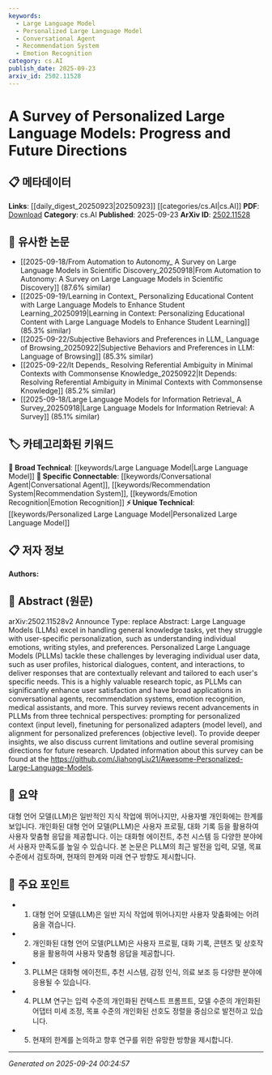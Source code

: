 ```yaml
---
keywords:
  - Large Language Model
  - Personalized Large Language Model
  - Conversational Agent
  - Recommendation System
  - Emotion Recognition
category: cs.AI
publish_date: 2025-09-23
arxiv_id: 2502.11528
---
```


<!-- KEYWORD_LINKING_METADATA:
{
  "processed_timestamp": "2025-09-24T00:24:57.636100",
  "vocabulary_version": "1.0",
  "selected_keywords": [
    "Large Language Model",
    "Personalized Large Language Model",
    "Conversational Agent",
    "Recommendation System",
    "Emotion Recognition"
  ],
  "rejected_keywords": [],
  "similarity_scores": {
    "Large Language Model": 0.85,
    "Personalized Large Language Model": 0.8,
    "Conversational Agent": 0.75,
    "Recommendation System": 0.78,
    "Emotion Recognition": 0.77
  },
  "extraction_method": "AI_prompt_based",
  "budget_applied": true,
  "candidates_json": {
    "candidates": [
      {
        "surface": "Large Language Models",
        "canonical": "Large Language Model",
        "aliases": [
          "LLMs"
        ],
        "category": "broad_technical",
        "rationale": "Large Language Models are foundational to the paper's discussion on personalization.",
        "novelty_score": 0.4,
        "connectivity_score": 0.9,
        "specificity_score": 0.6,
        "link_intent_score": 0.85
      },
      {
        "surface": "Personalized Large Language Models",
        "canonical": "Personalized Large Language Model",
        "aliases": [
          "PLLMs"
        ],
        "category": "unique_technical",
        "rationale": "This concept is central to the paper and represents a novel application of LLMs.",
        "novelty_score": 0.75,
        "connectivity_score": 0.7,
        "specificity_score": 0.85,
        "link_intent_score": 0.8
      },
      {
        "surface": "Conversational Agents",
        "canonical": "Conversational Agent",
        "aliases": [
          "Chatbot"
        ],
        "category": "specific_connectable",
        "rationale": "Conversational agents are a key application area for personalized models.",
        "novelty_score": 0.5,
        "connectivity_score": 0.78,
        "specificity_score": 0.7,
        "link_intent_score": 0.75
      },
      {
        "surface": "Recommendation Systems",
        "canonical": "Recommendation System",
        "aliases": [
          "Recommender Systems"
        ],
        "category": "specific_connectable",
        "rationale": "Recommendation systems benefit significantly from personalization, making this a relevant link.",
        "novelty_score": 0.45,
        "connectivity_score": 0.82,
        "specificity_score": 0.72,
        "link_intent_score": 0.78
      },
      {
        "surface": "Emotion Recognition",
        "canonical": "Emotion Recognition",
        "aliases": [
          "Affective Computing"
        ],
        "category": "specific_connectable",
        "rationale": "Emotion recognition is a specialized application of personalized models.",
        "novelty_score": 0.55,
        "connectivity_score": 0.75,
        "specificity_score": 0.8,
        "link_intent_score": 0.77
      }
    ],
    "ban_list_suggestions": [
      "user-specific personalization",
      "historical dialogues",
      "content",
      "interactions"
    ]
  },
  "decisions": [
    {
      "candidate_surface": "Large Language Models",
      "resolved_canonical": "Large Language Model",
      "decision": "linked",
      "scores": {
        "novelty": 0.4,
        "connectivity": 0.9,
        "specificity": 0.6,
        "link_intent": 0.85
      }
    },
    {
      "candidate_surface": "Personalized Large Language Models",
      "resolved_canonical": "Personalized Large Language Model",
      "decision": "linked",
      "scores": {
        "novelty": 0.75,
        "connectivity": 0.7,
        "specificity": 0.85,
        "link_intent": 0.8
      }
    },
    {
      "candidate_surface": "Conversational Agents",
      "resolved_canonical": "Conversational Agent",
      "decision": "linked",
      "scores": {
        "novelty": 0.5,
        "connectivity": 0.78,
        "specificity": 0.7,
        "link_intent": 0.75
      }
    },
    {
      "candidate_surface": "Recommendation Systems",
      "resolved_canonical": "Recommendation System",
      "decision": "linked",
      "scores": {
        "novelty": 0.45,
        "connectivity": 0.82,
        "specificity": 0.72,
        "link_intent": 0.78
      }
    },
    {
      "candidate_surface": "Emotion Recognition",
      "resolved_canonical": "Emotion Recognition",
      "decision": "linked",
      "scores": {
        "novelty": 0.55,
        "connectivity": 0.75,
        "specificity": 0.8,
        "link_intent": 0.77
      }
    }
  ]
}
-->

# A Survey of Personalized Large Language Models: Progress and Future Directions

## 📋 메타데이터

**Links**: [[daily_digest_20250923|20250923]] [[categories/cs.AI|cs.AI]]
**PDF**: [Download](https://arxiv.org/pdf/2502.11528.pdf)
**Category**: cs.AI
**Published**: 2025-09-23
**ArXiv ID**: [2502.11528](https://arxiv.org/abs/2502.11528)

## 🔗 유사한 논문
- [[2025-09-18/From Automation to Autonomy_ A Survey on Large Language Models in Scientific Discovery_20250918|From Automation to Autonomy: A Survey on Large Language Models in Scientific Discovery]] (87.6% similar)
- [[2025-09-19/Learning in Context_ Personalizing Educational Content with Large Language Models to Enhance Student Learning_20250919|Learning in Context: Personalizing Educational Content with Large Language Models to Enhance Student Learning]] (85.3% similar)
- [[2025-09-22/Subjective Behaviors and Preferences in LLM_ Language of Browsing_20250922|Subjective Behaviors and Preferences in LLM: Language of Browsing]] (85.3% similar)
- [[2025-09-22/It Depends_ Resolving Referential Ambiguity in Minimal Contexts with Commonsense Knowledge_20250922|It Depends: Resolving Referential Ambiguity in Minimal Contexts with Commonsense Knowledge]] (85.2% similar)
- [[2025-09-18/Large Language Models for Information Retrieval_ A Survey_20250918|Large Language Models for Information Retrieval: A Survey]] (85.1% similar)

## 🏷️ 카테고리화된 키워드
**🧠 Broad Technical**: [[keywords/Large Language Model|Large Language Model]]
**🔗 Specific Connectable**: [[keywords/Conversational Agent|Conversational Agent]], [[keywords/Recommendation System|Recommendation System]], [[keywords/Emotion Recognition|Emotion Recognition]]
**⚡ Unique Technical**: [[keywords/Personalized Large Language Model|Personalized Large Language Model]]

## 📋 저자 정보

**Authors:** 

## 📄 Abstract (원문)

arXiv:2502.11528v2 Announce Type: replace 
Abstract: Large Language Models (LLMs) excel in handling general knowledge tasks, yet they struggle with user-specific personalization, such as understanding individual emotions, writing styles, and preferences. Personalized Large Language Models (PLLMs) tackle these challenges by leveraging individual user data, such as user profiles, historical dialogues, content, and interactions, to deliver responses that are contextually relevant and tailored to each user's specific needs. This is a highly valuable research topic, as PLLMs can significantly enhance user satisfaction and have broad applications in conversational agents, recommendation systems, emotion recognition, medical assistants, and more. This survey reviews recent advancements in PLLMs from three technical perspectives: prompting for personalized context (input level), finetuning for personalized adapters (model level), and alignment for personalized preferences (objective level). To provide deeper insights, we also discuss current limitations and outline several promising directions for future research. Updated information about this survey can be found at the https://github.com/JiahongLiu21/Awesome-Personalized-Large-Language-Models.

## 📝 요약

대형 언어 모델(LLM)은 일반적인 지식 작업에 뛰어나지만, 사용자별 개인화에는 한계를 보입니다. 개인화된 대형 언어 모델(PLLM)은 사용자 프로필, 대화 기록 등을 활용하여 사용자 맞춤형 응답을 제공합니다. 이는 대화형 에이전트, 추천 시스템 등 다양한 분야에서 사용자 만족도를 높일 수 있습니다. 본 논문은 PLLM의 최근 발전을 입력, 모델, 목표 수준에서 검토하며, 현재의 한계와 미래 연구 방향도 제시합니다.

## 🎯 주요 포인트

- 1. 대형 언어 모델(LLM)은 일반 지식 작업에 뛰어나지만 사용자 맞춤화에는 어려움을 겪습니다.
- 2. 개인화된 대형 언어 모델(PLLM)은 사용자 프로필, 대화 기록, 콘텐츠 및 상호작용을 활용하여 사용자 맞춤형 응답을 제공합니다.
- 3. PLLM은 대화형 에이전트, 추천 시스템, 감정 인식, 의료 보조 등 다양한 분야에 응용될 수 있습니다.
- 4. PLLM 연구는 입력 수준의 개인화된 컨텍스트 프롬프트, 모델 수준의 개인화된 어댑터 미세 조정, 목표 수준의 개인화된 선호도 정렬을 중심으로 발전하고 있습니다.
- 5. 현재의 한계를 논의하고 향후 연구를 위한 유망한 방향을 제시합니다.


---

*Generated on 2025-09-24 00:24:57*